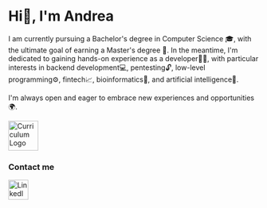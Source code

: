 # Hi👋, I'm Andrea

I am currently pursuing a Bachelor's degree in Computer Science 🎓, with the ultimate goal of earning a Master's degree 🚀. In the meantime, I'm dedicated to gaining hands-on experience as a developer💪🏻, with particular interests in backend development💻, pentesting🔓, low-level programming⚙️, fintech📈, bioinformatics🧬, and artificial intelligence🤖.

I'm always open and eager to embrace new experiences and opportunities🌍. 

<a href="https://perruzz.github.io/Perruzz/">
  <img src="https://cdn-icons-png.flaticon.com/512/6588/6588161.png" alt="Curriculum Logo" width="60"/>
</a>

### Contact me
<a href="https://www.linkedin.com/in/andrea-perozzo">
  <img src="https://cdn-icons-png.flaticon.com/512/174/174857.png" alt="LinkedIn Logo" width="40"/>
</a> 
